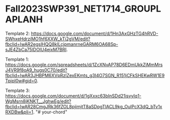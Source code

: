 # Fall2023SWP391_NET1714_GROUPLAPLANH
Template 2: https://docs.google.com/document/d/1Hn3AxGHzTG4hRVD-SWhxeHdrziMO1hf6XXW_kTi2gVM/edit?fbclid=IwAR2egslHQQ8klLcjpmanrneGARM6OA68Sp-sJE4ZbCa75lDOlU4ejxM7BRI.

Template 1: https://docs.google.com/spreadsheets/d/1ZcXNvAP78D6EDmUkkZjMmMrsJ4VR9f8oA9_hugs0C70/edit?fbclid=IwAR3JHBPM6XVpRzlZexEKmts_g3I4O7SGN_R151jCFkSHEKwRW1E9TpipI0w#gid=0.

Template 3: https://docs.google.com/document/d/1gXxxc63bInSDd21isvyIq1-WgMsrn8jKNKT__JghwEg/edit?fbclid=IwAR28CmgJRk36fZOL8pjimjtT8aSDpgTlACL9kg_OulPcX3dQ_bTv1xRXDBw&pli=1.
"# your-chord" 
